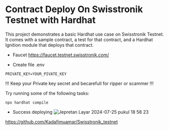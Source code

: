 # Contract Deploy On Swisstronik Testnet with Hardhat

This project demonstrates a basic Hardhat use case on Swisstronik Testnet. It comes with a sample contract, a test for that contract, and a Hardhat Ignition module that deploys that contract.

- Faucet
https://faucet.testnet.swisstronik.com/

- Create file .env
```Copy This
PRIVATE_KEY=YOUR_PIVATE_KEY
```

!!! Keep your Private key secret and becarefull for ripper or scammer !!!

Try running some of the following tasks:

```shell
npx hardhat compile
```
- Success deploying
![Jepretan Layar 2024-07-25 pukul 18 58 23](https://github.com/user-attachments/assets/2d2d51ab-4a40-4c65-acfd-f79f6055d258)


https://github.com/Kadafimuamar/Swisstronik_testnet

